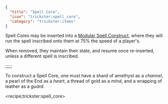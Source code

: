 ```json
{
  "title": "Spell Core",
  "icon": "trickster:spell_core",
  "category": "trickster:items"
}
```

Spell Cores may be inserted into a [Modular Spell Construct](^trickster:items/modular_spell_construct), 
where they will run the spell inscribed onto them at 75% the speed of a player's.

When removed, they maintain their state, and resume once re-inserted, unless a different spell is inscribed.

;;;;;

To construct a Spell Core, one must have a shard of amethyst as a *channel*, a pearl of the End as a *heart*, a thread of gold as a *mind*, and a wrapping of leather as a *guard*.

<recipe;trickster:spell_core>

